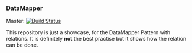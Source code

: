 ### DataMapper

Master:
[![Build Status](https://travis-ci.org/zf2timo/data-mapper.svg?branch=master)](http://travis-ci.org/zf2timo/data-mapper)

This repository is just a showcase, for the DataMapper Pattern with relations. It is definitely **not** the best practise
but it shows how the relation can be done.

